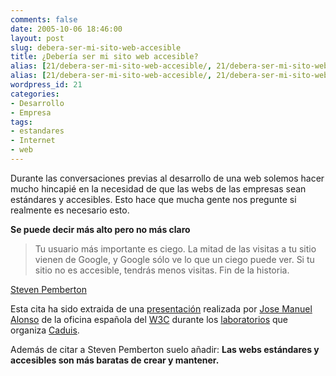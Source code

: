 ```yaml
---
comments: false
date: 2005-10-06 18:46:00
layout: post
slug: debera-ser-mi-sito-web-accesible
title: ¿Debería ser mi sito web accesible?
alias: [21/debera-ser-mi-sito-web-accesible/, 21/debera-ser-mi-sito-web-accesible]
alias: [21/debera-ser-mi-sito-web-accesible/, 21/debera-ser-mi-sito-web-accesible]
wordpress_id: 21
categories:
- Desarrollo
- Empresa
tags:
- estandares
- Internet
- web
---
```


Durante las conversaciones previas al desarrollo de una web solemos hacer mucho hincapié en la necesidad de que las webs de las empresas sean estándares y accesibles. Esto hace que mucha gente nos pregunte si realmente es necesario esto.




**Se puede decir más alto pero no más claro**




> Tu usuario más importante es ciego. La mitad de las
visitas a tu sitio vienen de Google, y Google sólo ve lo que un
ciego puede ver. Si tu sitio no es accesible, tendrás menos
visitas. Fin de la historia.




[Steven Pemberton](http://www.w3.org/People/all#steven)





Esta cita ha sido extraida de una [
presentación](http://www.w3c.es/Presentaciones/2005/0421-estandarizate-JA/index.html) realizada por [Jose Manuel Alonso](http://www.w3c.es/contacto#josema) de la
oficina española del [W3C](http://www.w3c.es) durante
los [laboratorios](http://www.cadius.org/laboratorios/)
que organiza [Caduis](http://www.cadius.org/).





Además de citar a Steven Pemberton suelo añadir: **Las webs estándares y accesibles son más baratas de crear y mantener.**
